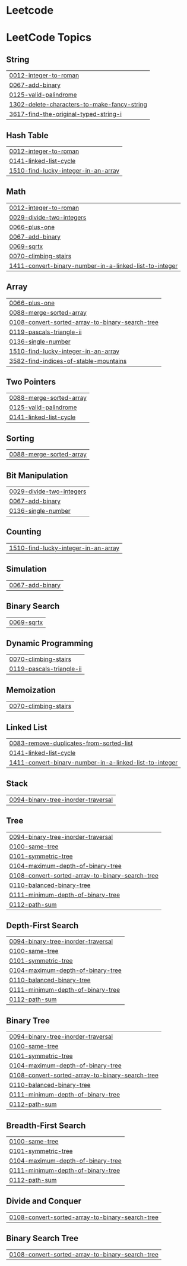 # Leetcode
<!---LeetCode Topics Start-->
# LeetCode Topics
## String
|  |
| ------- |
| [0012-integer-to-roman](https://github.com/23A91A0514/Leetcode/tree/master/0012-integer-to-roman) |
| [0067-add-binary](https://github.com/23A91A0514/Leetcode/tree/master/0067-add-binary) |
| [0125-valid-palindrome](https://github.com/23A91A0514/Leetcode/tree/master/0125-valid-palindrome) |
| [1302-delete-characters-to-make-fancy-string](https://github.com/23A91A0514/Leetcode/tree/master/1302-delete-characters-to-make-fancy-string) |
| [3617-find-the-original-typed-string-i](https://github.com/23A91A0514/Leetcode/tree/master/3617-find-the-original-typed-string-i) |
## Hash Table
|  |
| ------- |
| [0012-integer-to-roman](https://github.com/23A91A0514/Leetcode/tree/master/0012-integer-to-roman) |
| [0141-linked-list-cycle](https://github.com/23A91A0514/Leetcode/tree/master/0141-linked-list-cycle) |
| [1510-find-lucky-integer-in-an-array](https://github.com/23A91A0514/Leetcode/tree/master/1510-find-lucky-integer-in-an-array) |
## Math
|  |
| ------- |
| [0012-integer-to-roman](https://github.com/23A91A0514/Leetcode/tree/master/0012-integer-to-roman) |
| [0029-divide-two-integers](https://github.com/23A91A0514/Leetcode/tree/master/0029-divide-two-integers) |
| [0066-plus-one](https://github.com/23A91A0514/Leetcode/tree/master/0066-plus-one) |
| [0067-add-binary](https://github.com/23A91A0514/Leetcode/tree/master/0067-add-binary) |
| [0069-sqrtx](https://github.com/23A91A0514/Leetcode/tree/master/0069-sqrtx) |
| [0070-climbing-stairs](https://github.com/23A91A0514/Leetcode/tree/master/0070-climbing-stairs) |
| [1411-convert-binary-number-in-a-linked-list-to-integer](https://github.com/23A91A0514/Leetcode/tree/master/1411-convert-binary-number-in-a-linked-list-to-integer) |
## Array
|  |
| ------- |
| [0066-plus-one](https://github.com/23A91A0514/Leetcode/tree/master/0066-plus-one) |
| [0088-merge-sorted-array](https://github.com/23A91A0514/Leetcode/tree/master/0088-merge-sorted-array) |
| [0108-convert-sorted-array-to-binary-search-tree](https://github.com/23A91A0514/Leetcode/tree/master/0108-convert-sorted-array-to-binary-search-tree) |
| [0119-pascals-triangle-ii](https://github.com/23A91A0514/Leetcode/tree/master/0119-pascals-triangle-ii) |
| [0136-single-number](https://github.com/23A91A0514/Leetcode/tree/master/0136-single-number) |
| [1510-find-lucky-integer-in-an-array](https://github.com/23A91A0514/Leetcode/tree/master/1510-find-lucky-integer-in-an-array) |
| [3582-find-indices-of-stable-mountains](https://github.com/23A91A0514/Leetcode/tree/master/3582-find-indices-of-stable-mountains) |
## Two Pointers
|  |
| ------- |
| [0088-merge-sorted-array](https://github.com/23A91A0514/Leetcode/tree/master/0088-merge-sorted-array) |
| [0125-valid-palindrome](https://github.com/23A91A0514/Leetcode/tree/master/0125-valid-palindrome) |
| [0141-linked-list-cycle](https://github.com/23A91A0514/Leetcode/tree/master/0141-linked-list-cycle) |
## Sorting
|  |
| ------- |
| [0088-merge-sorted-array](https://github.com/23A91A0514/Leetcode/tree/master/0088-merge-sorted-array) |
## Bit Manipulation
|  |
| ------- |
| [0029-divide-two-integers](https://github.com/23A91A0514/Leetcode/tree/master/0029-divide-two-integers) |
| [0067-add-binary](https://github.com/23A91A0514/Leetcode/tree/master/0067-add-binary) |
| [0136-single-number](https://github.com/23A91A0514/Leetcode/tree/master/0136-single-number) |
## Counting
|  |
| ------- |
| [1510-find-lucky-integer-in-an-array](https://github.com/23A91A0514/Leetcode/tree/master/1510-find-lucky-integer-in-an-array) |
## Simulation
|  |
| ------- |
| [0067-add-binary](https://github.com/23A91A0514/Leetcode/tree/master/0067-add-binary) |
## Binary Search
|  |
| ------- |
| [0069-sqrtx](https://github.com/23A91A0514/Leetcode/tree/master/0069-sqrtx) |
## Dynamic Programming
|  |
| ------- |
| [0070-climbing-stairs](https://github.com/23A91A0514/Leetcode/tree/master/0070-climbing-stairs) |
| [0119-pascals-triangle-ii](https://github.com/23A91A0514/Leetcode/tree/master/0119-pascals-triangle-ii) |
## Memoization
|  |
| ------- |
| [0070-climbing-stairs](https://github.com/23A91A0514/Leetcode/tree/master/0070-climbing-stairs) |
## Linked List
|  |
| ------- |
| [0083-remove-duplicates-from-sorted-list](https://github.com/23A91A0514/Leetcode/tree/master/0083-remove-duplicates-from-sorted-list) |
| [0141-linked-list-cycle](https://github.com/23A91A0514/Leetcode/tree/master/0141-linked-list-cycle) |
| [1411-convert-binary-number-in-a-linked-list-to-integer](https://github.com/23A91A0514/Leetcode/tree/master/1411-convert-binary-number-in-a-linked-list-to-integer) |
## Stack
|  |
| ------- |
| [0094-binary-tree-inorder-traversal](https://github.com/23A91A0514/Leetcode/tree/master/0094-binary-tree-inorder-traversal) |
## Tree
|  |
| ------- |
| [0094-binary-tree-inorder-traversal](https://github.com/23A91A0514/Leetcode/tree/master/0094-binary-tree-inorder-traversal) |
| [0100-same-tree](https://github.com/23A91A0514/Leetcode/tree/master/0100-same-tree) |
| [0101-symmetric-tree](https://github.com/23A91A0514/Leetcode/tree/master/0101-symmetric-tree) |
| [0104-maximum-depth-of-binary-tree](https://github.com/23A91A0514/Leetcode/tree/master/0104-maximum-depth-of-binary-tree) |
| [0108-convert-sorted-array-to-binary-search-tree](https://github.com/23A91A0514/Leetcode/tree/master/0108-convert-sorted-array-to-binary-search-tree) |
| [0110-balanced-binary-tree](https://github.com/23A91A0514/Leetcode/tree/master/0110-balanced-binary-tree) |
| [0111-minimum-depth-of-binary-tree](https://github.com/23A91A0514/Leetcode/tree/master/0111-minimum-depth-of-binary-tree) |
| [0112-path-sum](https://github.com/23A91A0514/Leetcode/tree/master/0112-path-sum) |
## Depth-First Search
|  |
| ------- |
| [0094-binary-tree-inorder-traversal](https://github.com/23A91A0514/Leetcode/tree/master/0094-binary-tree-inorder-traversal) |
| [0100-same-tree](https://github.com/23A91A0514/Leetcode/tree/master/0100-same-tree) |
| [0101-symmetric-tree](https://github.com/23A91A0514/Leetcode/tree/master/0101-symmetric-tree) |
| [0104-maximum-depth-of-binary-tree](https://github.com/23A91A0514/Leetcode/tree/master/0104-maximum-depth-of-binary-tree) |
| [0110-balanced-binary-tree](https://github.com/23A91A0514/Leetcode/tree/master/0110-balanced-binary-tree) |
| [0111-minimum-depth-of-binary-tree](https://github.com/23A91A0514/Leetcode/tree/master/0111-minimum-depth-of-binary-tree) |
| [0112-path-sum](https://github.com/23A91A0514/Leetcode/tree/master/0112-path-sum) |
## Binary Tree
|  |
| ------- |
| [0094-binary-tree-inorder-traversal](https://github.com/23A91A0514/Leetcode/tree/master/0094-binary-tree-inorder-traversal) |
| [0100-same-tree](https://github.com/23A91A0514/Leetcode/tree/master/0100-same-tree) |
| [0101-symmetric-tree](https://github.com/23A91A0514/Leetcode/tree/master/0101-symmetric-tree) |
| [0104-maximum-depth-of-binary-tree](https://github.com/23A91A0514/Leetcode/tree/master/0104-maximum-depth-of-binary-tree) |
| [0108-convert-sorted-array-to-binary-search-tree](https://github.com/23A91A0514/Leetcode/tree/master/0108-convert-sorted-array-to-binary-search-tree) |
| [0110-balanced-binary-tree](https://github.com/23A91A0514/Leetcode/tree/master/0110-balanced-binary-tree) |
| [0111-minimum-depth-of-binary-tree](https://github.com/23A91A0514/Leetcode/tree/master/0111-minimum-depth-of-binary-tree) |
| [0112-path-sum](https://github.com/23A91A0514/Leetcode/tree/master/0112-path-sum) |
## Breadth-First Search
|  |
| ------- |
| [0100-same-tree](https://github.com/23A91A0514/Leetcode/tree/master/0100-same-tree) |
| [0101-symmetric-tree](https://github.com/23A91A0514/Leetcode/tree/master/0101-symmetric-tree) |
| [0104-maximum-depth-of-binary-tree](https://github.com/23A91A0514/Leetcode/tree/master/0104-maximum-depth-of-binary-tree) |
| [0111-minimum-depth-of-binary-tree](https://github.com/23A91A0514/Leetcode/tree/master/0111-minimum-depth-of-binary-tree) |
| [0112-path-sum](https://github.com/23A91A0514/Leetcode/tree/master/0112-path-sum) |
## Divide and Conquer
|  |
| ------- |
| [0108-convert-sorted-array-to-binary-search-tree](https://github.com/23A91A0514/Leetcode/tree/master/0108-convert-sorted-array-to-binary-search-tree) |
## Binary Search Tree
|  |
| ------- |
| [0108-convert-sorted-array-to-binary-search-tree](https://github.com/23A91A0514/Leetcode/tree/master/0108-convert-sorted-array-to-binary-search-tree) |
<!---LeetCode Topics End-->